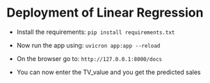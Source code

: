 # Deployment of Linear Regression

- Install the requirements: `pip install requirements.txt`
- Now run the app using: `uvicron app:app --reload`
- On the browser go to: `http://127.0.0.1:8000/docs`

- You can now enter the TV_value and you get the predicted sales
